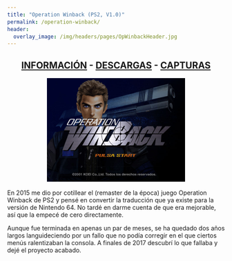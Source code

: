 ```yaml
---
title: "Operation Winback (PS2, V1.0)"
permalink: /operation-winback/
header:
  overlay_image: /img/headers/pages/OpWinbackHeader.jpg
---
```

<h2 style="text-align: center;"><strong><a href="/operation-winback/informacion/">INFORMACIÓN</a> - <a href="/operation-winback/descargar/">DESCARGAS</a> - <a href="/operation-winback/capturas/">CAPTURAS</a></strong></h2>

<p style="text-align: center;"><img src="/img/2018/03/WinbackStart.jpg" width="320" height="240" /></p>

En 2015 me dio por cotillear el (remaster de la época) juego Operation 
Winback de PS2 y pensé en convertir la traducción que ya existe para la 
versión de Nintendo 64. No tardé en darme cuenta de que era mejorable, así 
que la empecé de cero directamente.

Aunque fue terminada en apenas un par de meses, se ha quedado dos años 
largos languideciendo por un fallo que no podía corregir en el que ciertos 
menús ralentizaban la consola. A finales de 2017 descubrí lo que fallaba y 
dejé el proyecto acabado.